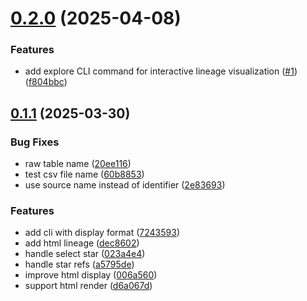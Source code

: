 # [0.2.0](https://github.com/Fszta/dbt-column-lineage/compare/v0.1.1...v0.2.0) (2025-04-08)


### Features

* add explore CLI command for interactive lineage visualization ([#1](https://github.com/Fszta/dbt-column-lineage/issues/1)) ([f804bbc](https://github.com/Fszta/dbt-column-lineage/commit/f804bbc19ad2dfdc90d63cdaed88802646745d00))



## [0.1.1](https://github.com/Fszta/dbt-column-lineage/compare/20ee116563dd2eff3233abb279531105168e5c2a...v0.1.1) (2025-03-30)


### Bug Fixes

* raw table name ([20ee116](https://github.com/Fszta/dbt-column-lineage/commit/20ee116563dd2eff3233abb279531105168e5c2a))
* test csv file name ([60b8853](https://github.com/Fszta/dbt-column-lineage/commit/60b885307ae823c716287194184ef4e5f33c4ef7))
* use source name instead of identifier ([2e83693](https://github.com/Fszta/dbt-column-lineage/commit/2e8369398db0b4ec40b48eb34d19e1f7d6e5dc43))


### Features

* add cli with display format ([7243593](https://github.com/Fszta/dbt-column-lineage/commit/72435938c430343ee22987437db71e9b063f5a78))
* add html lineage ([dec8602](https://github.com/Fszta/dbt-column-lineage/commit/dec86028fd90eef934046c1b0bf54ae2ddd2a92f))
* handle select star ([023a4e4](https://github.com/Fszta/dbt-column-lineage/commit/023a4e46d554077934943146069a62f7fd49bd71))
* handle star refs ([a5795de](https://github.com/Fszta/dbt-column-lineage/commit/a5795de5f91d2ed2896ca3e8ccfbfaaa9b18efd9))
* improve html display ([006a560](https://github.com/Fszta/dbt-column-lineage/commit/006a560b354a632597bbfb0668f91e00a2d689db))
* support html render ([d6a067d](https://github.com/Fszta/dbt-column-lineage/commit/d6a067db7c6cb877c32203e64d291bdd682c3f22))



